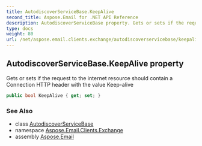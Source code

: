 ```yaml
---
title: AutodiscoverServiceBase.KeepAlive
second_title: Aspose.Email for .NET API Reference
description: AutodiscoverServiceBase property. Gets or sets if the request to the internet resource should contain a Connection HTTP header with the value Keepalive
type: docs
weight: 80
url: /net/aspose.email.clients.exchange/autodiscoverservicebase/keepalive/
---
```

## AutodiscoverServiceBase.KeepAlive property

Gets or sets if the request to the internet resource should contain a Connection HTTP header with the value Keep-alive

```csharp
public bool KeepAlive { get; set; }
```

### See Also

* class [AutodiscoverServiceBase](../)
* namespace [Aspose.Email.Clients.Exchange](../../autodiscoverservicebase/)
* assembly [Aspose.Email](../../../)



